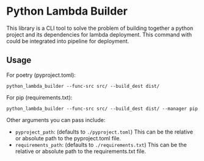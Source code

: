 # Python Lambda Builder
This library is a CLI tool to solve the problem of 
building together a python project and its dependencies for lambda 
deployment. This command with could be integrated into pipeline 
for deployment.

## Usage
For poetry (pyproject.toml):
```shell
python_lambda_builder --func-src src/ --build_dest dist/
```

For pip (requirements.txt):
```shell
python_lambda_builder --func-src src/ --build_dest dist/ --manager pip
```

Other arguments you can pass include:
- `pyproject_path`: (defaults to `./pyproject.toml`) This can be the relative or absolute 
path to the pyproject.toml file.
- `requirements_path`: (defaults to `./requirements.txt`) This can be the relative or absolute 
path to the requirements.txt file.